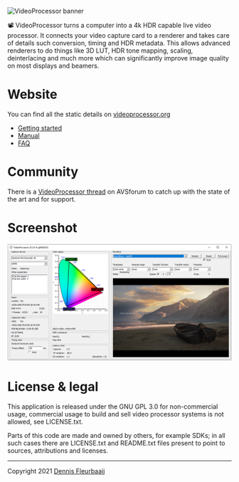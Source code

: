 ![VideoProcessor banner](https://github.com/defl/videoprocessor/blob/main/images/vp%20banner.png)

:film_projector: VideoProcessor turns a computer into a 4k HDR capable live video processor. It connects your video capture card to a renderer and takes care of details such conversion, timing and HDR metadata. This allows advanced renderers to do things like 3D LUT, HDR tone mapping, scaling, deinterlacing and much more which can significantly improve image quality on most displays and beamers.

# Website

You can find all the static details on [videoprocessor.org](http://videoprocessor.org)
- [Getting started](http://videoprocessor.org/getting_started)
- [Manual](http://videoprocessor.org/manual)
- [FAQ](http://videoprocessor.org/faq)

# Community

There is a [VideoProcessor thread](https://www.avsforum.com/threads/videoprocessor.3206050/) on AVSforum to catch up with the state of the art and for support.

# Screenshot

![Screenshot](https://github.com/defl/videoprocessor_website/blob/main/site/static/images/screenshot.png)

# License & legal

This application is released under the GNU GPL 3.0 for non-commercial usage, commercial usage to build and sell video processor systems is not allowed, see LICENSE.txt. 

Parts of this code are made and owned by others, for example SDKs; in all such cases there are LICENSE.txt and README.txt files present to point to sources, attributions and licenses.

------

 Copyright 2021 [Dennis Fleurbaaij](mailto:mail@dennisfleurbaaij.com)
